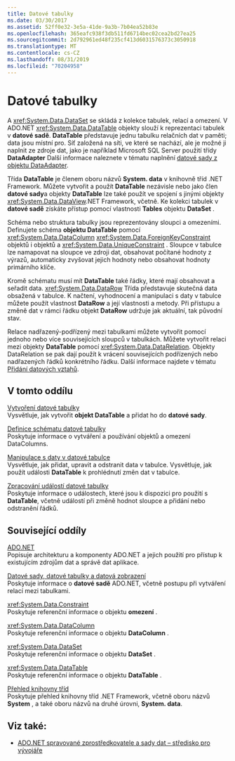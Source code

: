 ```yaml
---
title: Datové tabulky
ms.date: 03/30/2017
ms.assetid: 52ff0e32-3e5a-41de-9a3b-7b04ea52b83e
ms.openlocfilehash: 365eafc938f3db511fd6714bec02cea2bd27ea25
ms.sourcegitcommit: 2d792961ed48f235cf413d6031576373c3050918
ms.translationtype: MT
ms.contentlocale: cs-CZ
ms.lasthandoff: 08/31/2019
ms.locfileid: "70204958"
---
```

# <a name="datatables"></a>Datové tabulky
A <xref:System.Data.DataSet> se skládá z kolekce tabulek, relací a omezení. V ADO.NET <xref:System.Data.DataTable> objekty slouží k reprezentaci tabulek v **datové sadě**. **DataTable** představuje jednu tabulku relačních dat v paměti; data jsou místní pro. Síť založená na síti, ve které se nachází, ale je možné ji naplnit ze zdroje dat, jako je například Microsoft SQL Server použití třídy **DataAdapter** Další informace naleznete v tématu naplnění [datové sady z objektu DataAdapter](../populating-a-dataset-from-a-dataadapter.md).  
  
 Třída **DataTable** je členem oboru názvů **System. data** v knihovně tříd .NET Framework. Můžete vytvořit a použít **DataTable** nezávisle nebo jako člen **datové sady**a objekty **DataTable** lze také použít ve spojení s jinými objekty <xref:System.Data.DataView>.NET Framework, včetně. Ke kolekci tabulek v **datové sadě** získáte přístup pomocí vlastnosti **Tables** objektu **DataSet** .  
  
 Schéma nebo struktura tabulky jsou reprezentovány sloupci a omezeními. Definujete schéma **objektu DataTable** pomocí <xref:System.Data.DataColumn> <xref:System.Data.ForeignKeyConstraint> objektů i objektů a <xref:System.Data.UniqueConstraint> . Sloupce v tabulce lze namapovat na sloupce ve zdroji dat, obsahovat počítané hodnoty z výrazů, automaticky zvyšovat jejich hodnoty nebo obsahovat hodnoty primárního klíče.  
  
 Kromě schématu musí mít **DataTable** také řádky, které mají obsahovat a seřadit data. <xref:System.Data.DataRow> Třída představuje skutečná data obsažená v tabulce. K načtení, vyhodnocení a manipulaci s daty v tabulce můžete použít vlastnost **DataRow** a její vlastnosti a metody. Při přístupu a změně dat v rámci řádku objekt **DataRow** udržuje jak aktuální, tak původní stav.  
  
 Relace nadřazený-podřízený mezi tabulkami můžete vytvořit pomocí jednoho nebo více souvisejících sloupců v tabulkách. Můžete vytvořit relaci mezi objekty **DataTable** pomocí <xref:System.Data.DataRelation>. Objekty DataRelation se pak dají použít k vrácení souvisejících podřízených nebo nadřazených řádků konkrétního řádku. Další informace najdete v tématu [Přidání datových vztahů](adding-datarelations.md).  
  
## <a name="in-this-section"></a>V tomto oddílu  
 [Vytvoření datové tabulky](creating-a-datatable.md)  
 Vysvětluje, jak vytvořit **objekt DataTable** a přidat ho do **datové sady**.  
  
 [Definice schématu datové tabulky](datatable-schema-definition.md)  
 Poskytuje informace o vytváření a používání objektů a omezení DataColumns.  
  
 [Manipulace s daty v datové tabulce](manipulating-data-in-a-datatable.md)  
 Vysvětluje, jak přidat, upravit a odstranit data v tabulce. Vysvětluje, jak použít události **DataTable** k prohlédnutí změn dat v tabulce.  
  
 [Zpracování událostí datové tabulky](handling-datatable-events.md)  
 Poskytuje informace o událostech, které jsou k dispozici pro použití s **DataTable**, včetně událostí při změně hodnot sloupce a přidání nebo odstranění řádků.  
  
## <a name="related-sections"></a>Související oddíly  
 [ADO.NET](../index.md)  
 Popisuje architekturu a komponenty ADO.NET a jejich použití pro přístup k existujícím zdrojům dat a správě dat aplikace.  
  
 [Datové sady, datové tabulky a datová zobrazení](index.md)  
 Poskytuje informace o **datové sadě** ADO.NET, včetně postupu při vytváření relací mezi tabulkami.  
  
 <xref:System.Data.Constraint>  
 Poskytuje referenční informace o objektu **omezení** .  
  
 <xref:System.Data.DataColumn>  
 Poskytuje referenční informace o objektu **DataColumn** .  
  
 <xref:System.Data.DataSet>  
 Poskytuje referenční informace o objektu **DataSet** .  
  
 <xref:System.Data.DataTable>  
 Poskytuje referenční informace o objektu **DataTable** .  
  
 [Přehled knihovny tříd](../../../../standard/class-library-overview.md)  
 Poskytuje přehled knihovny tříd .NET Framework, včetně oboru názvů **System** , a také oboru názvů na druhé úrovni, **System. data**.  
  
## <a name="see-also"></a>Viz také:

- [ADO.NET spravované zprostředkovatele a sady dat – středisko pro vývojáře](https://go.microsoft.com/fwlink/?LinkId=217917)
